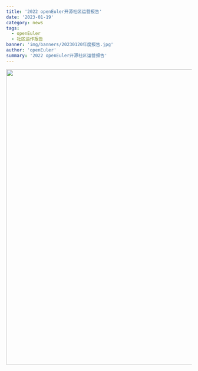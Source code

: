 ```yaml
---
title: '2022 openEuler开源社区运营报告'
date: '2023-01-19'
category: news
tags:
  - openEuler
  - 社区运作报告
banner: 'img/banners/20230120年度报告.jpg'
author: 'openEuler'
summary: '2022 openEuler开源社区运营报告'
---
```


<div class="center">
<img src="./summary.jpg" width="800" >
</div>

<style lang="scss" scoped>
.center{
  display: flex;
  justify-content: center;
}
</style>
